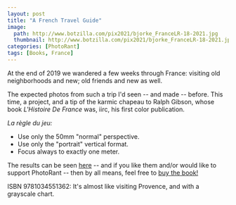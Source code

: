 ```yaml
---
layout: post
title: "A French Travel Guide"
image:
  path: http://www.botzilla.com/pix2021/bjorke_FranceLR-18-2021.jpg
  thumbnail: http://www.botzilla.com/pix2021/bjorke_FranceLR-18-2021.jpg
categories: [PhotoRant]
tags: [Books, France]
---
```


At the end of 2019 we wandered a few weeks through France: visiting old neighborhoods and new; old friends and new as well.

The expected photos from such a trip I'd seen -- and made -- before. This time, a project, and a tip of the karmic chapeau to Ralph Gibson, whose book _L'Histoire De France_ was, iirc, his first color publication.

_La règle du jeu:_

* Use only the 50mm "normal" perspective.
* Use only the "portrait" vertical format.
* Focus always to exactly one meter.

The results can be seen <a href="https://www.blurb.com/books/10618096-french-windows">here</a> -- and if you like them and/or would like to support PhotoRant -- then by all means, feel free to 
<a href="https://www.blurb.com/b/10618096-french-windows">buy the book!</a>

ISBN 9781034551362: It's almost like visiting Provence, and with a grayscale chart.

<!--
<iframe id="data-blurb-bookshare-10618096" data-bindattr-37="37"
		height="100%" data-bindattr-38="38"
		width="100%" data-bindattr-39="39"
		src="https://www.blurb.com/bookshare/app/index.html?bookId=10618096" data-bindattr-40="40"
		frameborder=0
		allowfullscreen=''
		onload='this.focus()'
		scrolling='no'>
		</iframe>

-->

